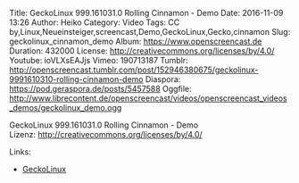 Title: GeckoLinux 999.161031.0 Rolling Cinnamon - Demo
Date: 2016-11-09 13:26
Author: Heiko
Category: Video
Tags: CC by,Linux,Neueinsteiger,screencast,Demo,GeckoLinux,Gecko,cinnamon
Slug: geckolinux_cinnamon_demo
Album: https://www.openscreencast.de
Duration: 432000
License: http://creativecommons.org/licenses/by/4.0/
Youtube: ioVLXsEAJjs
Vimeo: 190713187
Tumblr: http://openscreencast.tumblr.com/post/152946380675/geckolinux-9991610310-rolling-cinnamon-demo
Diaspora: https://pod.geraspora.de/posts/5457588
Oggfile: http://www.librecontent.de/openscreencast/videos/openscreencast_videos_demos/geckolinux_demo.ogg

GeckoLinux 999.161031.0 Rolling Cinnamon - Demo  
Lizenz: <http://creativecommons.org/licenses/by/4.0/>  
  

Links:

  * [GeckoLinux](https://geckolinux.github.io/)

